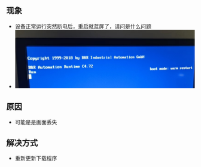 ## 现象
- 设备正常运行突然断电后，重启就蓝屏了，请问是什么问题
- ![](FILES/036PPC屏幕断电上电后蓝屏/image-20230610115016987.png)

## 原因
- 可能是是画面丢失

## 解决方式
- 重新更新下载程序